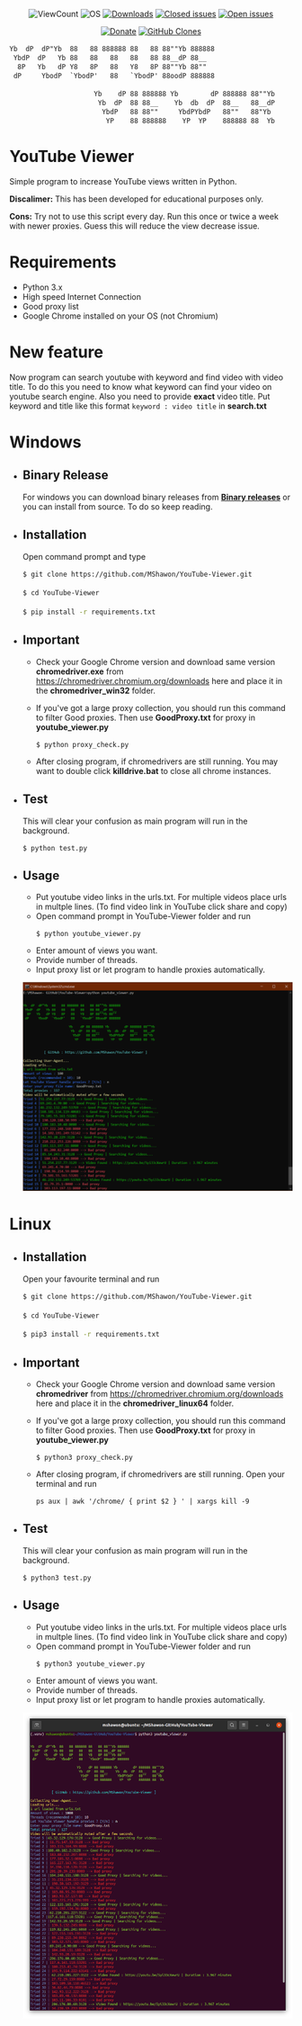 <p align="center">
<img alt="ViewCount" src="https://views.whatilearened.today/views/github/MShawon/YouTube-Viewer.svg">
<img alt="OS" src="https://img.shields.io/badge/OS-Windows%20/%20Linux-success">
<a href="https://github.com/MShawon/YouTube-Viewer/releases"><img alt="Downloads" src="https://img.shields.io/github/downloads/MShawon/YouTube-Viewer/total?label=Downloads&color=success"></a>
<a href="https://github.com/MShawon/YouTube-Viewer/issues?q=is%3Aissue+is%3Aclosed"><img alt="Closed issues" src="https://img.shields.io/github/issues-closed/MShawon/YouTube-Viewer.svg"></a>
<a href="https://github.com/MShawon/YouTube-Viewer/issues?q=is%3Aissue+is%3Aopen"><img alt="Open issues" src="https://img.shields.io/github/issues/MShawon/YouTube-Viewer"></a>
</p>
<p align="center">
<a href="https://github.com/MShawon/YouTube-Viewer/blob/master/DONATE.md"><img alt="Donate" src="https://img.shields.io/badge/Donate-PayPal / Crypto-green.svg"></a>
<a href="https://github.com/MShawon/github-clone-count-badge"><img alt="GitHub Clones" src="https://img.shields.io/badge/dynamic/json?color=success&label=Clone&query=count&url=https://github.com/MShawon/YouTube-Viewer/blob/master/clone.json?raw=True&logo=github"></a>
</p>

    Yb  dP  dP"Yb  88   88 888888 88   88 88""Yb 888888
     YbdP  dP   Yb 88   88   88   88   88 88__dP 88__   
      8P   Yb   dP Y8   8P   88   Y8   8P 88""Yb 88""   
     dP     YbodP  `YbodP'   88   `YbodP' 88oodP 888888 

                         Yb    dP 88 888888 Yb        dP 888888 88""Yb 
                          Yb  dP  88 88__    Yb  db  dP  88__   88__dP 
                           YbdP   88 88""     YbdPYbdP   88""   88"Yb  
                            YP    88 888888    YP  YP    888888 88  Yb

# YouTube Viewer
Simple program to increase YouTube views written in Python.

**Discalimer:** This has been developed for educational purposes only.

**Cons:** Try not to use this script every day. Run this once or twice a week with newer proxies. Guess this will reduce the view decrease issue.

# Requirements
 * Python 3.x
 * High speed Internet Connection
 * Good proxy list
 * Google Chrome installed on your OS (not Chromium)
 
# New feature
 Now program can search youtube with keyword and find video with video title. To do this you need to know what keyword can find your video on youtube search engine. Also you need to provide **exact** video title.
 Put keyword and title like this format `keyword : video title` in **search.txt** 

# Windows
* ## Binary Release

  For windows you can download binary releases from **[Binary releases](https://github.com/MShawon/YouTube-Viewer/releases)** or you can install from source. To do so keep reading. 
  
* ## Installation 
 
  Open command prompt and type
  ```bash
  $ git clone https://github.com/MShawon/YouTube-Viewer.git

  $ cd YouTube-Viewer

  $ pip install -r requirements.txt
  ```
* ## Important
   * Check your Google Chrome version and download same version **chromedriver.exe** from https://chromedriver.chromium.org/downloads here and place it in the **chromedriver_win32** folder.

   * If you've got a large proxy collection, you should run this command to filter Good proxies. Then use **GoodProxy.txt** for proxy in **youtube_viewer.py**
      ```
      $ python proxy_check.py
      ```

   * After closing program, if chromedrivers are still running. You may want to double click **killdrive.bat** to close all chrome instances.

* ## Test
  This will clear your confusion as main program will run in the background.
   ```
   $ python test.py
   ``` 

* ## Usage
   * Put youtube video links in the urls.txt. For multiple videos place urls in multple lines. (To find video link in YouTube click share and copy)
   * Open command prompt in YouTube-Viewer folder and run
        ```
        $ python youtube_viewer.py
        ```
   * Enter amount of views you want.
   * Provide number of threads. 
   * Input proxy list or let program to handle proxies automatically.

    ![alt text](demo_windows.png "Demo Windows")

# Linux
* ## Installation 
 
  Open your favourite terminal and run
  ```bash
  $ git clone https://github.com/MShawon/YouTube-Viewer.git

  $ cd YouTube-Viewer

  $ pip3 install -r requirements.txt
  ```
* ## Important
   * Check your Google Chrome version and download same version **chromedriver** from https://chromedriver.chromium.org/downloads here and place it in the  **chromedriver_linux64** folder.

   * If you've got a large proxy collection, you should run this command to filter Good proxies. Then use **GoodProxy.txt** for proxy in **youtube_viewer.py**
        ```
        $ python3 proxy_check.py
        ```

   * After closing program, if chromedrivers are still running. Open your terminal and run 
      ```
      ps aux | awk '/chrome/ { print $2 } ' | xargs kill -9
      ```
* ## Test
  This will clear your confusion as main program will run in the background.
   ```
   $ python3 test.py
   ``` 

* ## Usage
   * Put youtube video links in the urls.txt. For multiple videos place urls in multple lines. (To find video link in YouTube click share and copy)
   * Open command prompt in YouTube-Viewer folder and run
        ```
        $ python3 youtube_viewer.py
        ```
   * Enter amount of views you want.
   * Provide number of threads. 
   * Input proxy list or let program to handle proxies automatically.

   ![alt text](demo_linux.png "Demo Linux")

